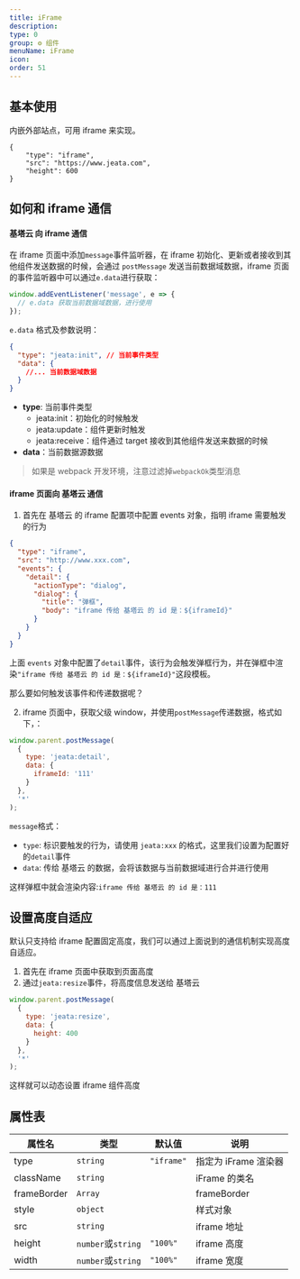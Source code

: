 ```yaml
---
title: iFrame
description:
type: 0
group: ⚙ 组件
menuName: iFrame
icon:
order: 51
---
```


## 基本使用

内嵌外部站点，可用 iframe 来实现。

```schema:height="650" scope="body"
{
    "type": "iframe",
    "src": "https://www.jeata.com",
    "height": 600
}
```

## 如何和 iframe 通信

#### 基塔云 向 iframe 通信

在 iframe 页面中添加`message`事件监听器，在 iframe 初始化、更新或者接收到其他组件发送数据的时候，会通过 `postMessage` 发送当前数据域数据，iframe 页面的事件监听器中可以通过`e.data`进行获取：

```js
window.addEventListener('message', e => {
  // e.data 获取当前数据域数据，进行使用
});
```

`e.data` 格式及参数说明：

```json
{
  "type": "jeata:init", // 当前事件类型
  "data": {
    //... 当前数据域数据
  }
}
```

- **type**: 当前事件类型
  - jeata:init：初始化的时候触发
  - jeata:update：组件更新时触发
  - jeata:receive：组件通过 target 接收到其他组件发送来数据的时候
- **data**：当前数据源数据

> 如果是 webpack 开发环境，注意过滤掉`webpackOk`类型消息

#### iframe 页面向 基塔云 通信

1. 首先在 基塔云 的 iframe 配置项中配置 events 对象，指明 iframe 需要触发的行为

```json
{
  "type": "iframe",
  "src": "http://www.xxx.com",
  "events": {
    "detail": {
      "actionType": "dialog",
      "dialog": {
        "title": "弹框",
        "body": "iframe 传给 基塔云 的 id 是：${iframeId}"
      }
    }
  }
}
```

上面 `events` 对象中配置了`detail`事件，该行为会触发弹框行为，并在弹框中渲染`"iframe 传给 基塔云 的 id 是：${iframeId}"`这段模板。

那么要如何触发该事件和传递数据呢？

2. iframe 页面中，获取父级 window，并使用`postMessage`传递数据，格式如下，：

```js
window.parent.postMessage(
  {
    type: 'jeata:detail',
    data: {
      iframeId: '111'
    }
  },
  '*'
);
```

`message`格式：

- `type`: 标识要触发的行为，请使用 `jeata:xxx` 的格式，这里我们设置为配置好的`detail`事件
- `data`: 传给 基塔云 的数据，会将该数据与当前数据域进行合并进行使用

这样弹框中就会渲染内容:`iframe 传给 基塔云 的 id 是：111`

## 设置高度自适应

默认只支持给 iframe 配置固定高度，我们可以通过上面说到的通信机制实现高度自适应。

1. 首先在 iframe 页面中获取到页面高度
2. 通过`jeata:resize`事件，将高度信息发送给 基塔云

```js
window.parent.postMessage(
  {
    type: 'jeata:resize',
    data: {
      height: 400
    }
  },
  '*'
);
```

这样就可以动态设置 iframe 组件高度

## 属性表

| 属性名      | 类型               | 默认值     | 说明                 |
| ----------- | ------------------ | ---------- | -------------------- |
| type        | `string`           | `"iframe"` | 指定为 iFrame 渲染器 |
| className   | `string`           |            | iFrame 的类名        |
| frameBorder | `Array`            |            | frameBorder          |
| style       | `object`           |            | 样式对象             |
| src         | `string`           |            | iframe 地址          |
| height      | `number`或`string` | `"100%"`   | iframe 高度          |
| width       | `number`或`string` | `"100%"`   | iframe 宽度          |
